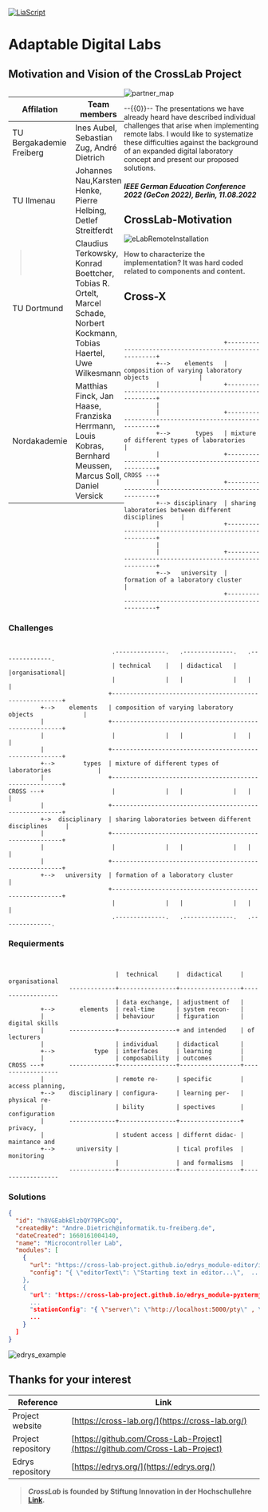 <!--
author:   Sebastian Zug, André Dietrich
email:    sebastian.zug@informatik.tu-freiberg.de & andre.dietrich@informatik.tu-freiberg.de

version:  0.0.1
language: de
narrator: Deutsch Female

icon:     https://cross-lab.org/content/images/2021/11/Logo-mit-5-mehrfarbig.png
-->

[![LiaScript](https://raw.githubusercontent.com/LiaScript/LiaScript/master/badges/course.svg)](https://liascript.github.io/course/?https://raw.githubusercontent.com/Cross-Lab-Project/presentations/main/GeCon_2022_Adaptability/CrossLab_GeCon2022.md)

# Adaptable Digital Labs
<h2>Motivation and Vision of the CrossLab Project </h2>

<div style="width: 46%; float: left">

| Affilation               | Team members                                                                                                            |
| ------------------------ | ----------------------------------------------------------------------------------------------------------------------- |
| TU Bergakademie Freiberg | Ines Aubel, Sebastian Zug, André Dietrich                                                                               |
| TU Ilmenau               | Johannes Nau,Karsten Henke, Pierre Helbing, Detlef Streitferdt                                                          |
| TU Dortmund              | Claudius Terkowsky, Konrad Boettcher, Tobias R. Ortelt, Marcel Schade, Norbert Kockmann, Tobias Haertel, Uwe Wilkesmann |
| Nordakademie             | Matthias Finck, Jan Haase, Franziska Herrmann, Louis Kobras, Bernhard Meussen, Marcus Soll, Daniel Versick             |

</div>

![partner_map](./Partners.png "Consortium of CrossLab Project")<!-- style="width: 50%; float: right" -->

--{{0}}--
The presentations we have already heard have described individual challenges that arise when implementing remote labs. I would like to systematize these difficulties against the background of an expanded digital laboratory concept and present our proposed solutions.

<h5>IEEE German Education Conference 2022 (GeCon 2022), Berlin, 11.08.2022</h5>



## CrossLab-Motivation

![eLabRemoteInstallation](./OldRemoteLabMagdeburg.png "First remote-lab implementation [Industrial eLab](https://www.wihoforschung.de/wihoforschung/de/bmbf-projektfoerderung/foerderlinien/forschung-zur-digitalen-hochschulbildung/erste-foerderlinie-zur-digitalen-hochschulbildung/industrial-elab/industrial-elab_node.html)")<!-- style="width: 90%; display: block; margin-left: auto; margin-right: auto;"-->

> __How to characterize the implementation? It was hard coded related to components and content.__

## Cross-X

```ascii




                            +--------------------------------------------------------+
         +-->    elements   | composition of varying laboratory objects              |
         |                  +--------------------------------------------------------+
         |
         |                  +--------------------------------------------------------+
         +-->       types   | mixture of different types of laboratories             |
         |                  +--------------------------------------------------------+
CROSS ---+
         |                  +--------------------------------------------------------+
         +--> disciplinary  | sharing laboratories between different disciplines     |
         |                  +--------------------------------------------------------+
         |
         |                  +--------------------------------------------------------+
         +-->   university  | formation of a laboratory cluster                      |
                            +--------------------------------------------------------+

```

### Challenges

```ascii

                             .--------------.   .--------------.   .--------------.
                             | technical    |   | didactical   |   |organisational|
                             |              |   |              |   |              |
                            +--------------------------------------------------------+
         +-->    elements   | composition of varying laboratory objects              |
         |                  +--------------------------------------------------------+
         |                   |              |   |              |   |              |
         |                  +--------------------------------------------------------+
         +-->        types  | mixture of different types of laboratories             |
         |                  +--------------------------------------------------------+
CROSS ---+                   |              |   |              |   |              |
         |                  +--------------------------------------------------------+
         +->  disciplinary  | sharing laboratories between different disciplines     |
         |                  +--------------------------------------------------------+
         |                   |              |   |              |   |              |
         |                  +--------------------------------------------------------+
         +-->   university  | formation of a laboratory cluster                      |
                            +--------------------------------------------------------+
                             |              |   |              |   |              |
                             .--------------.   .--------------.   .--------------.
```

### Requierments

```ascii


                              |  technical     |  didactical     |  organisational
                 -------------+----------------+-----------------+------------------
                              | data exchange, | adjustment of   |
         +-->       elements  | real-time      | system recon-   |
         |                    | behaviour      | figuration      | digital skills
         |       -------------+----------------+ and intended    | of lecturers
         |                    | individual     | didactical      |
         +-->           type  | interfaces     | learning        |
         |                    | composability  | outcomes        |
CROSS ---+       -------------+----------------+-----------------+------------------
         |                    | remote re-     | specific        | access planning,
         +-->    disciplinary | configura-     | learning per-   | physical re-
         |                    | bility         | spectives       | configuration
         |       -------------+----------------+-----------------+ privacy,
         |                    | student access | differnt didac- | maintance and
         +-->      university |                | tical profiles  | monitoring
                              |                | and formalisms  |
                 -------------+----------------+-----------------+------------------
```

### Solutions

```json MicrocontrollerLab.config
{
  "id": "h8VGEabkElzbQY79PCsOQ",
  "createdBy": "Andre.Dietrich@informatik.tu-freiberg.de",
  "dateCreated": 1660161004140,
  "name": "Microcontroller Lab",
  "modules": [
    {
      "url": "https://cross-lab-project.github.io/edrys_module-editor/index.html",
      "config": "{ \"editorText\": \"Starting text in editor...\",  ....
    },
    {
      "url": "https://cross-lab-project.github.io/edrys_module-pyxtermjs/index.html",
      ...
      "stationConfig": "{ \"server\": \"http://localhost:5000/pty\" , \"execute\": \"pty-execute\" }",
      ...
    }
  ]
}
```

![edrys_example](./CrossLabEdrysSolution.jpeg "Resulting Edrys Laboratory Configuration")<!-- style="width: 50%; float: right" -->


## Thanks for your interest

| Reference          | Link |
|--------------------|------|
| Project website    | [https://cross-lab.org/](https://cross-lab.org/) |
| Project repository |[https://github.com/Cross-Lab-Project](https://github.com/Cross-Lab-Project) |
| Edrys repository   | [https://edrys.org/](https://edrys.org/)|

> ___CrossLab_ is founded by Stiftung Innovation in der Hochschullehre [Link](https://stiftung-hochschullehre.de/projekt/crosslab/).__
